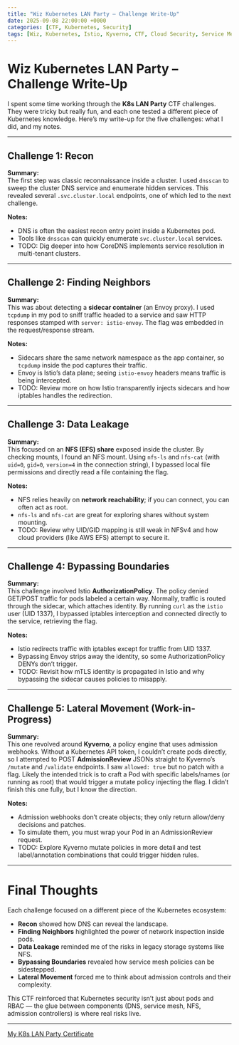 ```yaml
---
title: "Wiz Kubernetes LAN Party – Challenge Write-Up"
date: 2025-09-08 22:00:00 +0000
categories: [CTF, Kubernetes, Security]
tags: [Wiz, Kubernetes, Istio, Kyverno, CTF, Cloud Security, Service Mesh]
---
```


# Wiz Kubernetes LAN Party – Challenge Write-Up

I spent some time working through the **K8s LAN Party** CTF challenges. They were tricky but really fun, and each one tested a different piece of Kubernetes knowledge. Here’s my write-up for the five challenges: what I did, and my notes.  


---

## Challenge 1: Recon

**Summary:**  
The first step was classic reconnaissance inside a cluster. I used `dnsscan` to sweep the cluster DNS service and enumerate hidden services. This revealed several `.svc.cluster.local` endpoints, one of which led to the next challenge.

**Notes:**
- DNS is often the easiest recon entry point inside a Kubernetes pod.  
- Tools like `dnsscan` can quickly enumerate `svc.cluster.local` services.  
- TODO: Dig deeper into how CoreDNS implements service resolution in multi-tenant clusters.

---

## Challenge 2: Finding Neighbors

**Summary:**  
This was about detecting a **sidecar container** (an Envoy proxy). I used `tcpdump` in my pod to sniff traffic headed to a service and saw HTTP responses stamped with `server: istio-envoy`. The flag was embedded in the request/response stream.

**Notes:**
- Sidecars share the same network namespace as the app container, so `tcpdump` inside the pod captures their traffic.  
- Envoy is Istio’s data plane; seeing `istio-envoy` headers means traffic is being intercepted.  
- TODO: Review more on how Istio transparently injects sidecars and how iptables handles the redirection.

---

## Challenge 3: Data Leakage

**Summary:**  
This focused on an **NFS (EFS) share** exposed inside the cluster. By checking mounts, I found an NFS mount. Using `nfs-ls` and `nfs-cat` (with `uid=0`, `gid=0`, `version=4` in the connection string), I bypassed local file permissions and directly read a file containing the flag.

**Notes:**
- NFS relies heavily on **network reachability**; if you can connect, you can often act as root.  
- `nfs-ls` and `nfs-cat` are great for exploring shares without system mounting.  
- TODO: Review why UID/GID mapping is still weak in NFSv4 and how cloud providers (like AWS EFS) attempt to secure it.

---

## Challenge 4: Bypassing Boundaries

**Summary:**  
This challenge involved Istio **AuthorizationPolicy**. The policy denied GET/POST traffic for pods labeled a certain way. Normally, traffic is routed through the sidecar, which attaches identity. By running `curl` as the `istio` user (UID 1337), I bypassed iptables interception and connected directly to the service, retrieving the flag.

**Notes:**
- Istio redirects traffic with iptables except for traffic from UID 1337.  
- Bypassing Envoy strips away the identity, so some AuthorizationPolicy DENYs don’t trigger.  
- TODO: Revisit how mTLS identity is propagated in Istio and why bypassing the sidecar causes policies to misapply.

---

## Challenge 5: Lateral Movement (Work-in-Progress)

**Summary:**  
This one revolved around **Kyverno**, a policy engine that uses admission webhooks. Without a Kubernetes API token, I couldn’t create pods directly, so I attempted to POST **AdmissionReview** JSONs straight to Kyverno’s `/mutate` and `/validate` endpoints. I saw `allowed: true` but no patch with a flag. Likely the intended trick is to craft a Pod with specific labels/names (or running as root) that would trigger a mutate policy injecting the flag. I didn’t finish this one fully, but I know the direction.

**Notes:**
- Admission webhooks don’t create objects; they only return allow/deny decisions and patches.  
- To simulate them, you must wrap your Pod in an AdmissionReview request.  
- TODO: Explore Kyverno mutate policies in more detail and test label/annotation combinations that could trigger hidden rules.

---

# Final Thoughts

Each challenge focused on a different piece of the Kubernetes ecosystem:

- **Recon** showed how DNS can reveal the landscape.  
- **Finding Neighbors** highlighted the power of network inspection inside pods.  
- **Data Leakage** reminded me of the risks in legacy storage systems like NFS.  
- **Bypassing Boundaries** revealed how service mesh policies can be sidestepped.  
- **Lateral Movement** forced me to think about admission controls and their complexity.  

This CTF reinforced that Kubernetes security isn’t just about pods and RBAC — the glue between components (DNS, service mesh, NFS, admission controllers) is where real risks live.

---

[My K8s LAN Party Certificate](https://k8slanparty.com/certificate/aw3skPGL)